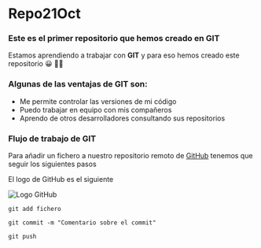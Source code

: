 # Repo21Oct
### Este es el primer repositorio que hemos creado en GIT

Estamos aprendiendo a trabajar con **GIT** y para eso hemos creado este repositorio :grinning: :man_student:

### Algunas de las ventajas de GIT son:

* Me permite controlar las versiones de mi código
* Puedo trabajar en equipo con mis compañeros
* Aprendo de otros desarrolladores consultando sus repositorios

### Flujo de trabajo de GIT
Para añadir un fichero a nuestro repositorio remoto de  [GitHub](https://www.github.com) tenemos que seguir los siguientes pasos

El logo de GitHub es el siguiente

![Logo GitHub](https://global-uploads.webflow.com/5f5a53e153805db840dae2db/6073fbf151fa4565d48572dc_GitHub_aprender-programaci%25C3%25B3n.jpeg)



```console
git add fichero
```

```console
git commit -m "Comentario sobre el commit"
```

```console
git push
```
